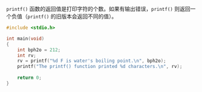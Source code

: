 `printf()` 函数的返回值是打印字符的个数。如果有输出错误，`printf()` 则返回一个负值（`printf()` 的旧版本会返回不同的值）。

```c
#include <stdio.h>

int main(void)
{
    int bph2o = 212;
    int rv;
    rv = printf("%d F is water's boiling point.\n", bph2o);
    printf("The printf() function printed %d characters.\n", rv);
    
    return 0;
}
```

